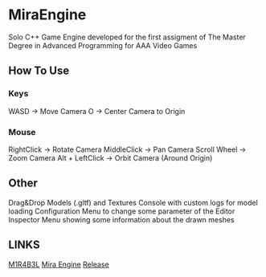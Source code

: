 # MiraEngine
Solo C++ Game Engine developed for the first assigment of The Master Degree in Advanced Programming for AAA Video Games

## How To Use
### Keys

WASD -> Move Camera
O -> Center Camera to Origin

### Mouse

RightClick -> Rotate Camera
MiddleClick -> Pan Camera
Scroll Wheel -> Zoom Camera
Alt + LeftClick -> Orbit Camera (Around Origin)

## Other
Drag&Drop Models (.gltf) and Textures 
Console with custom logs for model loading
Configuration Menu to change some parameter of the Editor
Inspector Menu showing some information about the drawn meshes

## LINKS
[M1R4B3L](https://github.com/M1R4B3L)
[Mira Engine](https://github.com/M1R4B3L/MiraEngine)
[Release](https://github.com/M1R4B3L/MiraEngine/releases)
